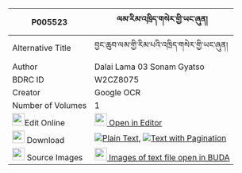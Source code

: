 |P005523|ལམ་རིམ་འཁྲིད་གསེར་གྱི་ཡང་ཞུན། 
| --- | --- 
|Alternative Title |བྱང་ཆུབ་ལམ་གྱི་རིམ་པའི་འཁྲིད་གསེར་གྱི་ཡང་ཞུན།
|Author| Dalai Lama 03 Sonam Gyatso
|BDRC ID | W2CZ8075
|Creator | Google OCR
|Number of Volumes| 1
|<img width="25" src="https://img.icons8.com/color/25/000000/edit-property.png">Edit Online| [<img width="25" src="https://avatars.githubusercontent.com/u/45091458?s=200&v=4"> Open in Editor](http://editor.openpecha.org/P005523)
|<img width="25" src="https://img.icons8.com/fluent/48/000000/download-2.png"/>  Download | [![](https://img.icons8.com/color/20/000000/txt.png)Plain Text](https://github.com/Openpecha/P005523/releases/download/v1/lamrim_tri_ser_gyi_yang_shyun_plain_P005523.zip), [![](https://img.icons8.com/color/20/000000/txt.png)Text with Pagination](https://github.com/Openpecha/P005523/releases/download/v1/lamrim_tri_ser_gyi_yang_shyun_pages_P005523.zip)
|<img width="25" src="https://img.icons8.com/plasticine/100/000000/pictures-folder.png"/>  Source Images | [<img width="25" src="https://library.bdrc.io/icons/BUDA-small.svg"> Images of text file open in BUDA](https://library.bdrc.io/show/bdr:W2CZ8075)
